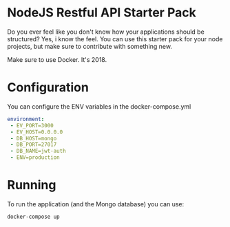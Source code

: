 # NodeJS Restful API Starter Pack

Do you ever feel like you don't know how your applications should be structured? Yes, i know the feel. You can use this starter pack for your node projects, but make sure to contribute with something new.

Make sure to use Docker. It's 2018.

# Configuration

You can configure the ENV variables in the docker-compose.yml

```yml 
environment:
 - EV_PORT=3000
 - EV_HOST=0.0.0.0
 - DB_HOST=mongo
 - DB_PORT=27017
 - DB_NAME=jwt-auth
 - ENV=production
```

# Running

To run the application (and the Mongo database) you can use:

```
docker-compose up
```